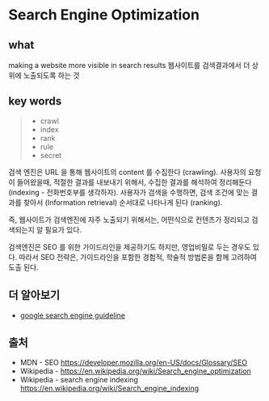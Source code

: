 # Search Engine Optimization
## what
making a website more visible in search results
웹사이트를 검색결과에서 더 상위에 노출되도록 하는 것

## key words

> - crawl
> - index
> - rank
> - rule
> - secret 

검색 엔진은 URL 을 통해 웹사이트의 content 를 수집한다 (crawling). 사용자의 요청이 들어왔을때, 적절한 결과를 내보내기 위해서, 수집한 결과를 해석하여 정리해둔다 (indexing - 전화번호부를 생각하자). 사용자가 검색을 수행하면, 검색 조건에 맞는 결과를 찾아서 (Information retrieval) 순서대로 나타나게 된다 (ranking).

즉, 웹사이트가 검색엔진에 자주 노출되기 위해서는, 어떤식으로 컨텐츠가 정리되고 검색되는지 알 필요가 있다. 

검색엔진은 SEO 를 위한 가이드라인을 제공하기도 하지만, 영업비밀로 두는 경우도 있다. 따라서 SEO 전략은, 가이드라인을 포함한 경험적, 학술적 방법론을 함께 고려하여 도출 된다. 

## 더 알아보기
- [google search engine guideline](https://developers.google.com/search/docs/beginner/seo-starter-guide)

## 출처
- MDN - SEO https://developer.mozilla.org/en-US/docs/Glossary/SEO
- Wikipedia - https://en.wikipedia.org/wiki/Search_engine_optimization
- Wikipedia - search engine indexing https://en.wikipedia.org/wiki/Search_engine_indexing


